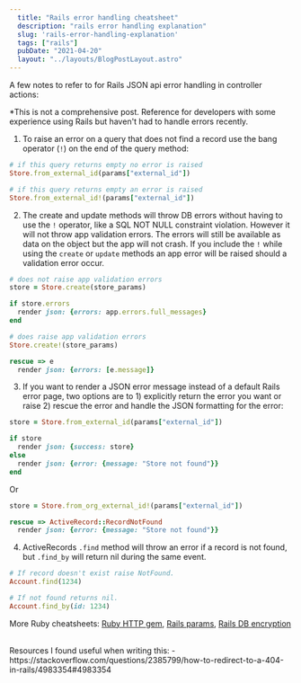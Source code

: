 ```yaml
---
  title: "Rails error handling cheatsheet"
  description: "rails error handling explanation"
  slug: 'rails-error-handling-explanation'
  tags: ["rails"]
  pubDate: "2021-04-20"
  layout: "../layouts/BlogPostLayout.astro"
---
```


A few notes to refer to for Rails JSON api error handling in controller actions:

*This is not a comprehensive post. Reference for developers with some experience using Rails but haven't had to handle errors recently.

1) To raise an error on a query that does not find a record use the bang operator (`!`) on the end of the query method:
```ruby
# if this query returns empty no error is raised
Store.from_external_id(params["external_id"])
```

```ruby
# if this query returns empty an error is raised
Store.from_external_id!(params["external_id"])
```

2) The create and update methods will throw DB errors without having to use the `!` operator, like a SQL NOT NULL constraint violation. However it will not throw app validation errors. The errors will still be available as data on the object but the app will not crash. If you include the `!` while using the `create` or `update` methods an app error will be raised should a validation error occur.

```ruby
# does not raise app validation errors
store = Store.create(store_params)

if store.errors
  render json: {errors: app.errors.full_messages}
end
```

```ruby
# does raise app validation errors
Store.create!(store_params)

rescue => e
  render json: {errors: [e.message]}
```

3) If you want to render a JSON error message instead of a default Rails error page, two options are to 1) explicitly return the error you want or raise 2) rescue the error and handle the JSON formatting for the error:

```ruby
store = Store.from_external_id(params["external_id"])

if store
  render json: {success: store}
else
  render json: {error: {message: "Store not found"}}
end
```

Or

```ruby
store = Store.from_org_external_id!(params["external_id"])

rescue => ActiveRecord::RecordNotFound
  render json: {error: {message: "Store not found"}}
```

4) ActiveRecords `.find` method will throw an error if a record is not found, but `.find_by` will return nil during the same event.

```Ruby
# If record doesn't exist raise NotFound.
Account.find(1234)

# If not found returns nil.
Account.find_by(id: 1234)
```

More Ruby cheatsheets:
[Ruby HTTP gem](https://tinytechtuts.com/2021-ruby-http-gem-cheatsheet),
[Rails params](https://tinytechtuts.com/2021-rails-params-cheatsheet),
[Rails DB encryption](https://tinytechtuts.com/2021-rails-db-encryption-cheetsheet)

<br />
Resources I found useful when writing this:
- https://stackoverflow.com/questions/2385799/how-to-redirect-to-a-404-in-rails/4983354#4983354